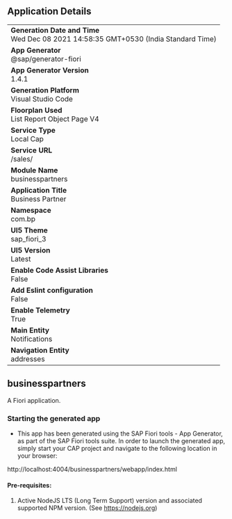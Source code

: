 ## Application Details
|               |
| ------------- |
|**Generation Date and Time**<br>Wed Dec 08 2021 14:58:35 GMT+0530 (India Standard Time)|
|**App Generator**<br>@sap/generator-fiori|
|**App Generator Version**<br>1.4.1|
|**Generation Platform**<br>Visual Studio Code|
|**Floorplan Used**<br>List Report Object Page V4|
|**Service Type**<br>Local Cap|
|**Service URL**<br>/sales/
|**Module Name**<br>businesspartners|
|**Application Title**<br>Business Partner|
|**Namespace**<br>com.bp|
|**UI5 Theme**<br>sap_fiori_3|
|**UI5 Version**<br>Latest|
|**Enable Code Assist Libraries**<br>False|
|**Add Eslint configuration**<br>False|
|**Enable Telemetry**<br>True|
|**Main Entity**<br>Notifications|
|**Navigation Entity**<br>addresses|

## businesspartners

A Fiori application.

### Starting the generated app

-   This app has been generated using the SAP Fiori tools - App Generator, as part of the SAP Fiori tools suite.  In order to launch the generated app, simply start your CAP project and navigate to the following location in your browser:

http://localhost:4004/businesspartners/webapp/index.html

#### Pre-requisites:

1. Active NodeJS LTS (Long Term Support) version and associated supported NPM version.  (See https://nodejs.org)


